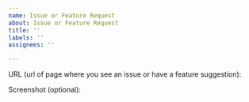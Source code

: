 ```yaml
---
name: Issue or Feature Request
about: Issue or Feature Request
title: ''
labels: ''
assignees: ''

---
```


URL (url of page where you see an issue or have a feature suggestion):

Screenshot (optional):

